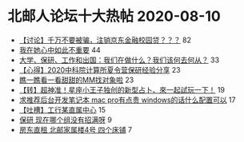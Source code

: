 # 北邮人论坛十大热帖 2020-08-10

- [【讨论】千万不要被骗，注销京东金融校园贷？？？](https://bbs.byr.cn/article/Talking/6214986) 82
- [我在她心中如此不重要](https://bbs.byr.cn/article/Feeling/3152799) 44
- [大学、保研、工作和出国：我们在做什么？我们该何去何从？](https://bbs.byr.cn/article/WorkLife/1151014) 33
- [【心得】2020中科院计算所夏令营保研经验分享](https://bbs.byr.cn/article/StudyShare/197353) 23
- [瞧一瞧看一看甜甜的MM找对象啦](https://bbs.byr.cn/article/Friends/1968481) 23
- [【转】超神准！星座小王子独创的新型占卜、來一起試玩一下！](https://bbs.byr.cn/article/Constellations/326533) 19
- [求推荐后台开发笔记本 mac pro有点贵  windows的话什么配置可以](https://bbs.byr.cn/article/Notebook/181853) 17
- [【吐槽】工行某直属中心](https://bbs.byr.cn/article/Job/2097742) 15
- [保研 现在哪个组没有招满呀](https://bbs.byr.cn/article/AimGraduate/1194719) 9
- [房东直租 北邮家属楼4号   四个床铺](https://bbs.byr.cn/article/Home/126702) 7


